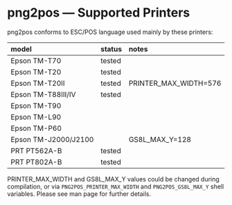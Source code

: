 # png2pos — Supported Printers

png2pos conforms to ESC/POS language used mainly by these printers:

model | status | notes
:----- | :------ | :-----
Epson TM-T70 | tested | 
Epson TM-T20 | tested | 
Epson TM-T20II | tested | PRINTER_MAX_WIDTH=576
Epson TM-T88III/IV | tested | 
Epson TM-T90 |  | 
Epson TM-L90 |  | 
Epson TM-P60 |  | 
Epson TM-J2000/J2100 |  | GS8L_MAX_Y=128
PRT PT562A-B | tested |
PRT PT802A-B | tested |

PRINTER_MAX_WIDTH and GS8L_MAX_Y values could be changed during compilation, or via ```PNG2POS_PRINTER_MAX_WIDTH``` and ```PNG2POS_GS8L_MAX_Y``` shell variables. Please see man page for further details.
